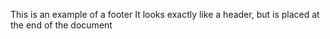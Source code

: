 This is an example of a footer
It looks exactly like a header, but is placed at the end of the document